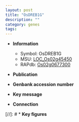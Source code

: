 ```yaml
---
layout: post
title: "OsDREB1G"
description: ""
category: genes
tags: 
---
```


* **Information**  
    + Symbol: OsDREB1G  
    + MSU: [LOC_Os02g45450](http://rice.uga.edu/cgi-bin/ORF_infopage.cgi?orf=LOC_Os02g45450)  
    + RAPdb: [Os02g0677300](http://rapdb.dna.affrc.go.jp/viewer/gbrowse_details/irgsp1?name=Os02g0677300)  

* **Publication**  

* **Genbank accession number**  

* **Key message**  

* **Connection**  

[//]: # * **Key figures**  


